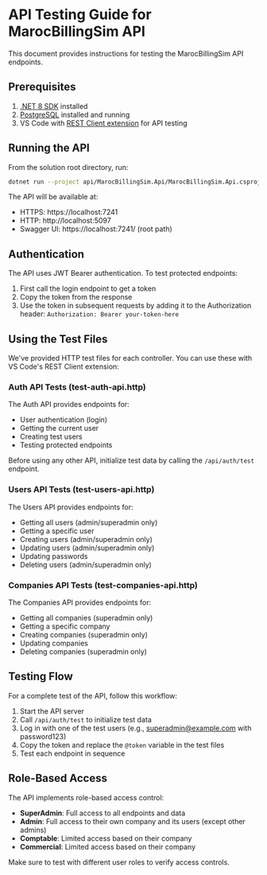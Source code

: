 # API Testing Guide for MarocBillingSim API

This document provides instructions for testing the MarocBillingSim API endpoints.

## Prerequisites

1. [.NET 8 SDK](https://dotnet.microsoft.com/download/dotnet/8.0) installed
2. [PostgreSQL](https://www.postgresql.org/download/) installed and running
3. VS Code with [REST Client extension](https://marketplace.visualstudio.com/items?itemName=humao.rest-client) for API testing

## Running the API

From the solution root directory, run:

```bash
dotnet run --project api/MarocBillingSim.Api/MarocBillingSim.Api.csproj
```

The API will be available at:
- HTTPS: https://localhost:7241
- HTTP: http://localhost:5097
- Swagger UI: https://localhost:7241/ (root path)

## Authentication

The API uses JWT Bearer authentication. To test protected endpoints:

1. First call the login endpoint to get a token
2. Copy the token from the response
3. Use the token in subsequent requests by adding it to the Authorization header:
   `Authorization: Bearer your-token-here`

## Using the Test Files

We've provided HTTP test files for each controller. You can use these with VS Code's REST Client extension:

### Auth API Tests (test-auth-api.http)

The Auth API provides endpoints for:
- User authentication (login)
- Getting the current user
- Creating test users
- Testing protected endpoints

Before using any other API, initialize test data by calling the `/api/auth/test` endpoint.

### Users API Tests (test-users-api.http)

The Users API provides endpoints for:
- Getting all users (admin/superadmin only)
- Getting a specific user
- Creating users (admin/superadmin only)
- Updating users (admin/superadmin only)
- Updating passwords
- Deleting users (admin/superadmin only)

### Companies API Tests (test-companies-api.http)

The Companies API provides endpoints for:
- Getting all companies (superadmin only)
- Getting a specific company
- Creating companies (superadmin only)
- Updating companies
- Deleting companies (superadmin only)

## Testing Flow

For a complete test of the API, follow this workflow:

1. Start the API server
2. Call `/api/auth/test` to initialize test data
3. Log in with one of the test users (e.g., superadmin@example.com with password123)
4. Copy the token and replace the `@token` variable in the test files
5. Test each endpoint in sequence

## Role-Based Access

The API implements role-based access control:

- **SuperAdmin**: Full access to all endpoints and data
- **Admin**: Full access to their own company and its users (except other admins)
- **Comptable**: Limited access based on their company
- **Commercial**: Limited access based on their company

Make sure to test with different user roles to verify access controls. 